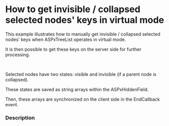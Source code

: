 # How to get invisible / collapsed selected nodes' keys in virtual mode


<p>This example illustrates how to manually get invisible / collapsed selected nodes' keys when ASPxTreeList operates in  virtual mode.</p><p>It is then possible to get these keys on the server side for further processing.</p><br />
<p>Selected nodes have two states: visible and invisible (if a parent node is collapsed).</p><p>These states are saved as string arrays within the ASPxHiddenField.</p><p>Then, these arrays are synchronized on the client side in the EndCallback event.<br />
</p>


<h3>Description</h3>

<p><br />
</p>

<br/>



